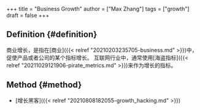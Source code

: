 +++
title = "Business Growth"
author = ["Max Zhang"]
tags = ["growth"]
draft = false
+++

## Definition {#definition}

商业增长，是指在[商业]({{< relref "20210203235705-business.md" >}})中，促使产品或者公司的某个指标增长。
互联网行业中，通常使用[海盗指标]({{< relref "20211029121906-pirate_metrics.md" >}})来作为增长的指标。


## Method {#method}

-   [增长黑客]({{< relref "20210808182055-growth_hacking.md" >}})
